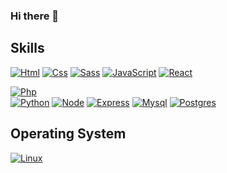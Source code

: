 ### Hi there 👋

<!--
**Nor-Mand/Nor-Mand** is a ✨ _special_ ✨ repository because its `README.md` (this file) appears on your GitHub profile.

Here are some ideas to get you started:

- 🔭 I’m currently working on ...
- 🌱 I’m currently learning ...
- 👯 I’m looking to collaborate on ...
- 🤔 I’m looking for help with ...
- 💬 Ask me about ...
- 📫 How to reach me: ...
- 😄 Pronouns: ...
- ⚡ Fun fact: ...
-->

## Skills
[![Html](https://img.shields.io/badge/HTML5-E34F26?style=for-the-badge&logo=html5&logoColor=white&labelColor=101010)]()
[![Css](https://img.shields.io/badge/CSS3-1572B6?style=for-the-badge&logo=css3&logoColor=white&labelColor=101010)]()
[![Sass](https://img.shields.io/badge/Sass-CC6699?style=for-the-badge&logo=sass&logoColor=white&labelColor=101010)]()
[![JavaScript](https://img.shields.io/badge/JavaScript-F7DF1E?style=for-the-badge&logo=javascript&logoColor=white&labelColor=101010)]()
[![React](https://img.shields.io/badge/React-20232A?style=for-the-badge&logo=react&logoColor=61DAFB&labelColor=101010)]()

[![Php](https://img.shields.io/badge/PHP-777BB4?style=for-the-badge&logo=php&logoColor=white&labelColor=101010)]()            
[![Python](https://img.shields.io/badge/Python-3776AB?style=for-the-badge&logo=python&logoColor=white&labelColor=101010)]() 
[![Node](https://img.shields.io/badge/Node.js-43853D?style=for-the-badge&logo=node.js&logoColor=white&labelColor=101010)]()
[![Express](https://img.shields.io/badge/Express.js-404D59?style=for-the-badge&labelColor=101010)]()
[![Mysql](https://img.shields.io/badge/MySQL-00000F?style=for-the-badge&logo=mysql&logoColor=white&labelColor=101010)]()
[![Postgres](https://img.shields.io/badge/PostgreSQL-316192?style=for-the-badge&logo=postgresql&logoColor=white&labelColor=101010)]()

	
 

## Operating System
[![Linux](https://img.shields.io/badge/Ubuntu-E95420?style=for-the-badge&logo=ubuntu&logoColor=white&labelColor=101010)]()  

	
